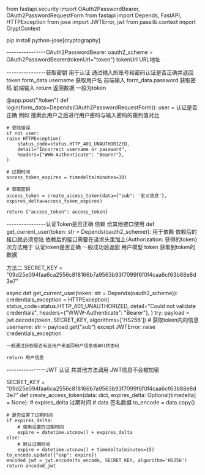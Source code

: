 from fastapi.security import OAuth2PasswordBearer, OAuth2PasswordRequestForm
from fastapi import Depends, FastAPI, HTTPException
from jose import JWTError, jwt
from passlib.context import CryptContext


pip install python-jose[cryptography]


----------------OAuth2PasswordBearer
oauth2_scheme = OAuth2PasswordBearer(tokenUrl="token")
    tokenUrl URL地址


----------------获取密钥
用于认证
通过输入的账号和密码认证是否正确并返回token
form_data.username    获取用户名 前端输入
form_data.password    获取密码 前端输入
return 返回数据 一般为token


@app.post("/token")
def login(form_data=Depends(OAuth2PasswordRequestForm)):
    user = 认证是否正确 例如 搜索此用户之后进行用户密码与输入密码的撒列值对比

    # 登陆错误
    if not user:
    raise HTTPException(
        status_code=status.HTTP_401_UNAUTHORIZED,
        detail="Incorrect username or password",
        headers={"WWW-Authenticate": "Bearer"},
    )

    # 过期时间
    access_token_expires = timedelta(minutes=30)

    # 获取密钥
    access_token = create_access_token(data={"sub": '定义信息'}, expires_delta=access_token_expires)

    return {"access_token": access_token}


----------------认证Token是否正确
依赖 给其他接口使用
def get_current_user(token: str = Depends(oauth2_scheme)):
    用于依赖 依赖后的接口就必须登陆
    依赖后的接口需要在请求头里加上{Authorization: 获得的token}
    次方法用于 认证token是否正确
    一般成功后返回 用户模型
    token  获取到token的数据

方法二
SECRET_KEY = "09d25e094faa6ca2556c818166b7a9563b93f7099f6f0f4caa6cf63b88e8d3e7"

async def get_current_user(token: str = Depends(oauth2_scheme)):
    credentials_exception = HTTPException(
        status_code=status.HTTP_401_UNAUTHORIZED,
        detail="Could not validate credentials",
        headers={"WWW-Authenticate": "Bearer"},
    )
    try:
        payload = jwt.decode(token, SECRET_KEY, algorithms=['HS256'])
        # 获取token内的信息
        username: str = payload.get("sub")
    except JWTError:
        raise credentials_exception

    一般通过获取是否有此用户来返回用户信息或401状态码

    return 用户信息


----------------JWT 认证
共其他方法调用
JWT信息不会被加密

SECRET_KEY = "09d25e094faa6ca2556c818166b7a9563b93f7099f6f0f4caa6cf63b88e8d3e7"
def create_access_token(data: dict, expires_delta: Optional[timedelta] = None):
    # expires_delta 过期时间
    # data 签名数据
    to_encode = data.copy()

    # 是否设置了过期时间
    if expires_delta:
        # 使用设置的过期时间
        expire = datetime.utcnow() + expires_delta
    else:
        # 默认过期时间
        expire = datetime.utcnow() + timedelta(minutes=15)
    to_encode.update({"exp": expire})
    encoded_jwt = jwt.encode(to_encode, SECRET_KEY, algorithm='HS256')
    return encoded_jwt

